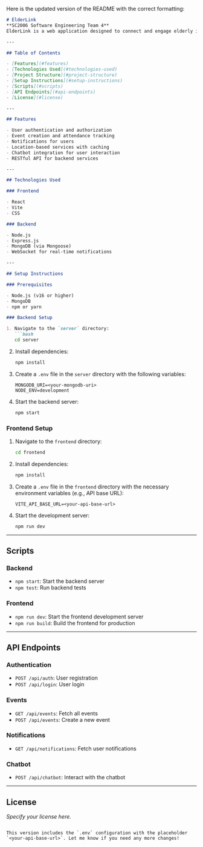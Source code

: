 Here is the updated version of the README with the correct formatting:

```markdown
# ElderLink  
**SC2006 Software Engineering Team 4**  
ElderLink is a web application designed to connect and engage elderly individuals through events, notifications, and a chatbot service. This project is developed as part of SC2006 Software Engineering Team 4.

---

## Table of Contents

- [Features](#features)
- [Technologies Used](#technologies-used)
- [Project Structure](#project-structure)
- [Setup Instructions](#setup-instructions)
- [Scripts](#scripts)
- [API Endpoints](#api-endpoints)
- [License](#license)

---

## Features

- User authentication and authorization  
- Event creation and attendance tracking  
- Notifications for users  
- Location-based services with caching  
- Chatbot integration for user interaction  
- RESTful API for backend services  

---

## Technologies Used

### Frontend

- React  
- Vite  
- CSS  

### Backend

- Node.js  
- Express.js  
- MongoDB (via Mongoose)  
- WebSocket for real-time notifications  

---

## Setup Instructions

### Prerequisites

- Node.js (v16 or higher)  
- MongoDB  
- npm or yarn  

### Backend Setup

1. Navigate to the `server` directory:
   ```bash
   cd server
   ```

2. Install dependencies:
   ```bash
   npm install
   ```

3. Create a `.env` file in the `server` directory with the following variables:
   ```
   MONGODB_URI=<your-mongodb-uri>
   NODE_ENV=development
   ```

4. Start the backend server:
   ```bash
   npm start
   ```

### Frontend Setup

1. Navigate to the `frontend` directory:
   ```bash
   cd frontend
   ```

2. Install dependencies:
   ```bash
   npm install
   ```

3. Create a `.env` file in the `frontend` directory with the necessary environment variables (e.g., API base URL):
   ```
   VITE_API_BASE_URL=<your-api-base-url>
   ```

4. Start the development server:
   ```bash
   npm run dev
   ```

---

## Scripts

### Backend

- `npm start`: Start the backend server  
- `npm test`: Run backend tests  

### Frontend

- `npm run dev`: Start the frontend development server  
- `npm run build`: Build the frontend for production  

---

## API Endpoints

### Authentication

- `POST /api/auth`: User registration  
- `POST /api/login`: User login  

### Events

- `GET /api/events`: Fetch all events  
- `POST /api/events`: Create a new event  

### Notifications

- `GET /api/notifications`: Fetch user notifications  

### Chatbot

- `POST /api/chatbot`: Interact with the chatbot  

---

## License

*Specify your license here.*
```

This version includes the `.env` configuration with the placeholder `<your-api-base-url>`. Let me know if you need any more changes!
